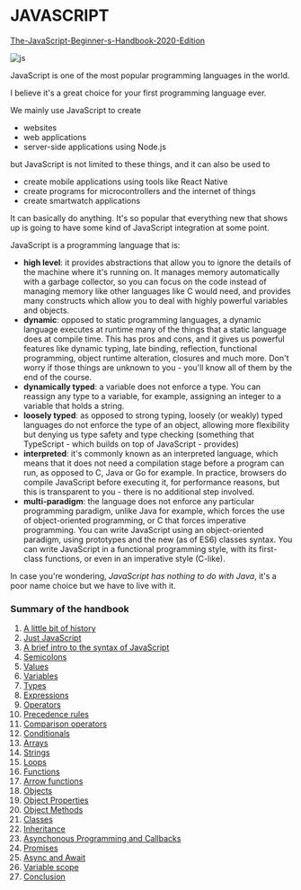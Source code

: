 # JAVASCRIPT <br/>
[The-JavaScript-Beginner-s-Handbook-2020-Edition](https://www.freecodecamp.org/news/the-complete-javascript-handbook-f26b2c71719c/#alittlebitofhistory)


![js](https://user-images.githubusercontent.com/51059267/85326923-bb80c180-b4d6-11ea-814d-a6cafdd4a6b7.png)

JavaScript is one of the most popular programming languages in the world.

I believe it's a great choice for your first programming language ever.

We mainly use JavaScript to create

- websites
- web applications
- server-side applications using Node.js

but JavaScript is not limited to these things, and it can also be used to

- create mobile applications using tools like React Native
- create programs for microcontrollers and the internet of things
- create smartwatch applications

It can basically do anything. It's so popular that everything new that shows up is going to have some kind of JavaScript integration at some point.

JavaScript is a programming language that is:

- **high level**: it provides abstractions that allow you to ignore the details of the machine where it's running on. It manages memory automatically with a garbage collector, so you can focus on the code instead of managing memory like other languages like C would need, and provides many constructs which allow you to deal with highly powerful variables and objects.
- **dynamic**: opposed to static programming languages, a dynamic language executes at runtime many of the things that a static language does at compile time. This has pros and cons, and it gives us powerful features like dynamic typing, late binding, reflection, functional programming, object runtime alteration, closures and much more. Don't worry if those things are unknown to you - you'll know all of them by the end of the course.
- **dynamically typed**: a variable does not enforce a type. You can reassign any type to a variable, for example, assigning an integer to a variable that holds a string.
- **loosely typed**: as opposed to strong typing, loosely (or weakly) typed languages do not enforce the type of an object, allowing more flexibility but denying us type safety and type checking (something that TypeScript - which builds on top of JavaScript - provides)
- **interpreted**: it's commonly known as an interpreted language, which means that it does not need a compilation stage before a program can run, as opposed to C, Java or Go for example. In practice, browsers do compile JavaScript before executing it, for performance reasons, but this is transparent to you - there is no additional step involved.
- **multi-paradigm**: the language does not enforce any particular programming paradigm, unlike Java for example, which forces the use of object-oriented programming, or C that forces imperative programming. You can write JavaScript using an object-oriented paradigm, using prototypes and the new (as of ES6) classes syntax. You can write JavaScript in a functional programming style, with its first-class functions, or even in an imperative style (C-like).

In case you're wondering, *JavaScript has nothing to do with Java*, it's a poor name choice but we have to live with it.
### Summary of the handbook

1. [A little bit of history](https://github.com/karacamelihcan/The-JavaScript-Beginner-s-Handbook-2020-Edition/blob/initial-create/English/A%20little%20bit%20of%20history.md)
2. [Just JavaScript](https://github.com/karacamelihcan/The-JavaScript-Beginner-s-Handbook-2020-Edition/blob/initial-create/English/Just%20JavaScript.md)
3. [A brief intro to the syntax of JavaScript](https://github.com/karacamelihcan/The-JavaScript-Beginner-s-Handbook-2020-Edition/blob/initial-create/English/A%20brief%20intro%20to%20the%20syntax%20of%20JavaScript.md)
4. [Semicolons](https://github.com/karacamelihcan/The-JavaScript-Beginner-s-Handbook-2020-Edition/blob/initial-create/English/Semicolons.md)
5. [Values](https://github.com/karacamelihcan/The-JavaScript-Beginner-s-Handbook-2020-Edition/blob/initial-create/English/Values.md)
6. [Variables](https://github.com/karacamelihcan/The-JavaScript-Beginner-s-Handbook-2020-Edition/blob/initial-create/English/Variables.md)
7. [Types](https://github.com/karacamelihcan/The-JavaScript-Beginner-s-Handbook-2020-Edition/blob/initial-create/English/Types.md)
8. [Expressions](https://github.com/karacamelihcan/The-JavaScript-Beginner-s-Handbook-2020-Edition/blob/initial-create/English/Expressions.md)
9. [Operators](https://github.com/karacamelihcan/The-JavaScript-Beginner-s-Handbook-2020-Edition/blob/initial-create/English/Operators.md)
10. [Precedence rules](https://github.com/karacamelihcan/The-JavaScript-Beginner-s-Handbook-2020-Edition/blob/initial-create/English/Precedence%20rules.md)
11. [Comparison operators](https://github.com/karacamelihcan/The-JavaScript-Beginner-s-Handbook-2020-Edition/blob/initial-create/English/Comparison%20operators.md)
12. [Conditionals](https://github.com/karacamelihcan/The-JavaScript-Beginner-s-Handbook-2020-Edition/blob/initial-create/English/Conditionals.md)
13. [Arrays](https://github.com/karacamelihcan/The-JavaScript-Beginner-s-Handbook-2020-Edition/blob/initial-create/English/Arrays.md)
14. [Strings](https://github.com/karacamelihcan/The-JavaScript-Beginner-s-Handbook-2020-Edition/blob/initial-create/English/Strings.md)
15. [Loops](https://github.com/karacamelihcan/The-JavaScript-Beginner-s-Handbook-2020-Edition/blob/initial-create/English/Loops.md)
16. [Functions](https://github.com/karacamelihcan/The-JavaScript-Beginner-s-Handbook-2020-Edition/blob/initial-create/English/Functions.md)
17. [Arrow functions](https://github.com/karacamelihcan/The-JavaScript-Beginner-s-Handbook-2020-Edition/blob/initial-create/English/Arrow%20functions.md)
18. [Objects](https://github.com/karacamelihcan/The-JavaScript-Beginner-s-Handbook-2020-Edition/blob/initial-create/English/Objects.md)
19. [Object Properties](https://github.com/karacamelihcan/The-JavaScript-Beginner-s-Handbook-2020-Edition/blob/initial-create/English/Object%20Properties.md)
20. [Object Methods](https://github.com/karacamelihcan/The-JavaScript-Beginner-s-Handbook-2020-Edition/blob/initial-create/English/Object%20Methods.md)
21. [Classes](https://github.com/karacamelihcan/The-JavaScript-Beginner-s-Handbook-2020-Edition/blob/initial-create/English/Classes.md)
22. [Inheritance](https://github.com/karacamelihcan/The-JavaScript-Beginner-s-Handbook-2020-Edition/blob/initial-create/English/Inheritance.md)
23. [Asynchonous Programming and Callbacks](https://github.com/karacamelihcan/The-JavaScript-Beginner-s-Handbook-2020-Edition/blob/initial-create/English/Asynchonous%20Programming%20and%20Callbacks.md)
24. [Promises](https://github.com/karacamelihcan/The-JavaScript-Beginner-s-Handbook-2020-Edition/blob/initial-create/English/Promises.md)
25. [Async and Await](https://github.com/karacamelihcan/The-JavaScript-Beginner-s-Handbook-2020-Edition/blob/initial-create/English/Async%20and%20Await.md)
26. [Variable scope](https://github.com/karacamelihcan/The-JavaScript-Beginner-s-Handbook-2020-Edition/blob/initial-create/English/Variable%20scope.md)
27. [Conclusion](https://github.com/karacamelihcan/The-JavaScript-Beginner-s-Handbook-2020-Edition/blob/initial-create/English/Conclusion.md)
